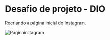 # Desafio de projeto - DIO
Recriando a página inicial do Instagram.

![Paginainstagram](https://user-images.githubusercontent.com/110747186/187597816-9456cbd6-df24-44f9-89cf-18c6e520219a.jpg)

